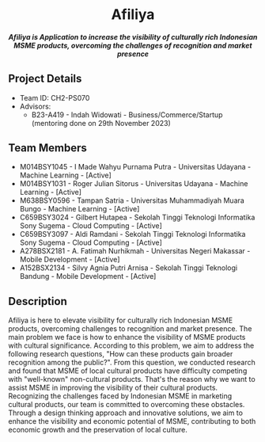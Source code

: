 <H1 align ="center" >Afiliya</h1>
<h5  align ="center"> 
Afiliya is Application to increase the visibility of culturally rich Indonesian MSME products, overcoming the challenges of recognition and market presence</h5>

## Project Details

- Team ID: CH2-PS070
- Advisors:
  - B23-A419 - Indah Widowati - Business/Commerce/Startup (mentoring done on 29th November 2023)
    
## Team Members

- M014BSY1045 - I Made Wahyu Purnama Putra - Universitas Udayana - Machine Learning - [Active]
- M014BSY1031 - Roger Julian Sitorus - Universitas Udayana - Machine Learning - [Active]
- M638BSY0596 - Tampan Satria - Universitas Muhammadiyah Muara Bungo - Machine Learning - [Active]
- C659BSY3024 - Gilbert Hutapea - Sekolah Tinggi Teknologi Informatika Sony Sugema - Cloud Computing - [Active]
- C659BSY3097 - Aldi Ramdani - Sekolah Tinggi Teknologi Informatika Sony Sugema - Cloud Computing - [Active]
- A278BSX2181 - A. Fatimah Nurhikmah  - Universitas Negeri Makassar - Mobile Development - [Active]
- A152BSX2134 - Silvy Agnia Putri Arnisa - Sekolah Tinggi Teknologi Bandung - Mobile Development - [Active]

## Description

Afiliya is here to elevate visibility for culturally rich Indonesian MSME products, overcoming challenges to recognition and market presence. The main problem we face is how to enhance the visibility of MSME products with cultural significance. According to this problem, we aim to address the following research questions, "How can these products gain broader recognition among the public?". From this question, we conducted research and found that MSME of local cultural products have difficulty competing with "well-known" non-cultural products. That's the reason why we want to assist MSME in improving the visibility of their cultural products. Recognizing the challenges faced by Indonesian MSME in marketing cultural products, our team is committed to overcoming these obstacles. Through a design thinking approach and innovative solutions, we aim to enhance the visibility and economic potential of MSME, contributing to both economic growth and the preservation of local culture.
